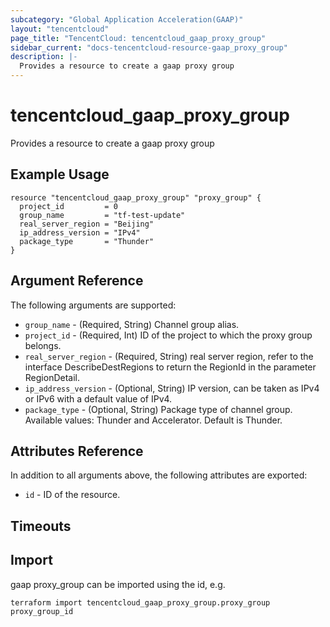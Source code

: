 ```yaml
---
subcategory: "Global Application Acceleration(GAAP)"
layout: "tencentcloud"
page_title: "TencentCloud: tencentcloud_gaap_proxy_group"
sidebar_current: "docs-tencentcloud-resource-gaap_proxy_group"
description: |-
  Provides a resource to create a gaap proxy group
---
```


# tencentcloud_gaap_proxy_group

Provides a resource to create a gaap proxy group

## Example Usage

```hcl
resource "tencentcloud_gaap_proxy_group" "proxy_group" {
  project_id         = 0
  group_name         = "tf-test-update"
  real_server_region = "Beijing"
  ip_address_version = "IPv4"
  package_type       = "Thunder"
}
```

## Argument Reference

The following arguments are supported:

* `group_name` - (Required, String) Channel group alias.
* `project_id` - (Required, Int) ID of the project to which the proxy group belongs.
* `real_server_region` - (Required, String) real server region, refer to the interface DescribeDestRegions to return the RegionId in the parameter RegionDetail.
* `ip_address_version` - (Optional, String) IP version, can be taken as IPv4 or IPv6 with a default value of IPv4.
* `package_type` - (Optional, String) Package type of channel group. Available values: Thunder and Accelerator. Default is Thunder.

## Attributes Reference

In addition to all arguments above, the following attributes are exported:

* `id` - ID of the resource.



## Timeouts

<no value>


## Import

gaap proxy_group can be imported using the id, e.g.

```
terraform import tencentcloud_gaap_proxy_group.proxy_group proxy_group_id
```

